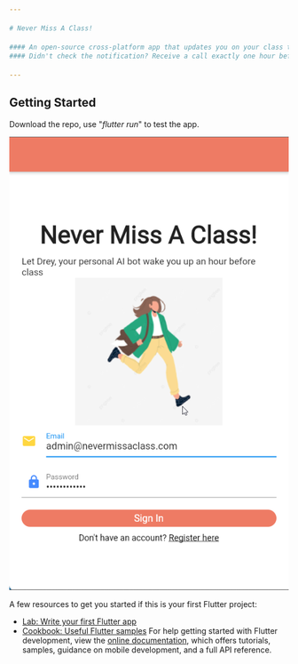 ```yaml
---

# Never Miss A Class!

#### An open-source cross-platform app that updates you on your class time daily. 
#### Didn't check the notification? Receive a call exactly one hour before class!

---
```


## Getting Started
Download the repo, use "*flutter run*" to test the app.

![Alt text](https://github.com/Reinhardt-i/Never-Miss-a-Class/blob/main/assets/readme_loginpage.png)


A few resources to get you started if this is your first Flutter project:

- [Lab: Write your first Flutter app](https://docs.flutter.dev/get-started/codelab)
- [Cookbook: Useful Flutter samples](https://docs.flutter.dev/cookbook)
For help getting started with Flutter development, view the
[online documentation](https://docs.flutter.dev/), which offers tutorials,
samples, guidance on mobile development, and a full API reference.
